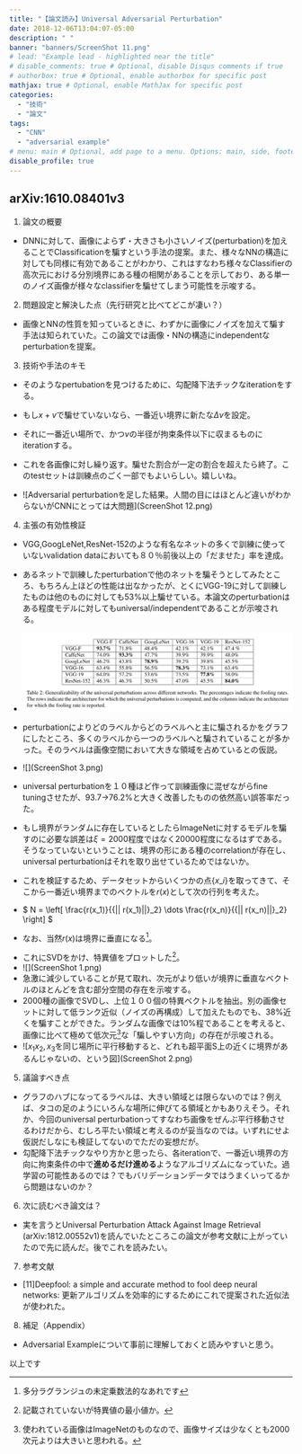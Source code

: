 ```yaml
---
title: "【論文読み】Universal Adversarial Perturbation"
date: 2018-12-06T13:04:07-05:00
description: " "
banner: "banners/ScreenShot 11.png"
# lead: "Example lead - highlighted near the title"
# disable_comments: true # Optional, disable Disqus comments if true
# authorbox: true # Optional, enable authorbox for specific post
mathjax: true # Optional, enable MathJax for specific post
categories:
  - "技術"
  - "論文"
tags:
  - "CNN"
  - "adversarial example"
# menu: main # Optional, add page to a menu. Options: main, side, footer
disable_profile: true
---
```



## arXiv:1610.08401v3

1. 論文の概要

  * DNNに対して、画像によらず・大きさも小さいノイズ(perturbation)を加えることでClassificationを騙すという手法の提案。また、様々なNNの構造に対しても同様に有効であることがわかり、これはすなわち様々なClassifierの高次元における分別境界にある種の相関があることを示しており、ある単一のノイズ画像が様々なclassifierを騙せてしまう可能性を示唆する。

2. 問題設定と解決した点（先行研究と比べてどこが凄い？）

  * 画像とNNの性質を知っているときに、わずかに画像にノイズを加えて騙す手法は知られていた。この論文では画像・NNの構造にindependentなperturbationを提案。

3. 技術や手法のキモ

  * そのようなpertubationを見つけるために、勾配降下法チックなiterationをする。
  * もし$x+v$で騙せていないなら、一番近い境界に新たな$\Delta v$を設定。
  * それに一番近い場所で、かつ$v$の半径が拘束条件以下に収まるものにiterationする。
  * これを各画像に対し繰り返す。騙せた割合が一定の割合を超えたら終了。このtestセットは訓練点のごく一部でもよいらしい。嬉しいね。

  * ![Adversarial perturbationを足した結果。人間の目にはほとんど違いがわからないがCNNにとっては大問題](ScreenShot 12.png)

4. 主張の有効性検証

  * VGG,GoogLeNet,ResNet-152のような有名なネットの多くで訓練に使っていないvalidation dataにおいても８０％前後以上の「だませた」率を達成。
  * あるネットで訓練したperturbationで他のネットを騙そうとしてみたところ、もちろん上ほどの性能は出なかったが、とくにVGG-19に対して訓練したものは他のものに対しても53%以上騙せている。本論文のperturbationはある程度モデルに対してもuniversal/independentであることが示唆される。
  * ![](ScreenShot.png)
  * perturbationによりどのラベルからどのラベルへと主に騙されるかをグラフにしたところ、多くのラベルから一つのラベルへと騙されていることが多かった。そのラベルは画像空間において大きな領域を占めているとの仮説。
  * ![](ScreenShot 3.png)
  * universal perturbationを１０種ほど作って訓練画像に混ぜながらfine tuningさせたが、93.7→76.2%と大きく改善したものの依然高い誤答率だった。
  * もし境界がランダムに存在しているとしたらImageNetに対するモデルを騙すのに必要な誤差は$\xi=2000$程度ではなく20000程度になるはずである。そうなっていないということは、境界の形にある種のcorrelationが存在し、universal perturbationはそれを取り出せているためではないか。
  * これを検証するため、データセットからいくつかの点$\{x\_i\}$を取ってきて、そこから一番近い境界までのベクトルを$r(x)$として次の行列を考えた。

  * $ N = \left[ \frac{r(x\_1)}{{\|\| r(x\_1)\|\|}\_2} \dots \frac{r(x\_n)}{{\|\| r(x\_n)\|\|}\_2} \right] $
  * なお、当然$r(x)$は境界に垂直になる[^3]。
  [^3]:多分ラグランジュの未定乗数法的なあれです
  * これにSVDをかけ、特異値をプロットした[^1]。
  * ![](ScreenShot 1.png)
  * 急激に減少していることが見て取れ、次元がより低いが境界に垂直なベクトルのほとんどを含む部分空間の存在を示唆する。
  * 2000種の画像でSVDし、上位１００個の特異ベクトルを抽出。別の画像セットに対して低ランク近似（ノイズの再構成）して加えたものでも、38%近くを騙すことができた。ランダムな画像では10%程であることを考えると、画像に比べて極めて低次元[^2]な「騙しやすい方向」の存在が示唆される。
  * ![$x_1x_2,x_3$を同じ場所に平行移動すると、どれも超平面S上の近くに境界があるんじゃないの、という図](ScreenShot 2.png)

  [^1]:記載されていないが特異値の最小値か。
  [^2]:使われている画像はImageNetのものなので、画像サイズは少なくとも2000次元よりは大きいと思われる。


5. 議論すべき点

  * グラフのハブになってるラベルは、大きい領域とは限らないのでは？例えば、タコの足のようにいろんな場所に伸びてる領域とかもありえそう。それか、今回のuniversal perturbationってすなわち画像をぜんぶ平行移動させるわけだから、むしろ平たい領域と考えるのが妥当なのでは。いずれにせよ仮説だしなにも検証してないのでただの妄想だが。
  * 勾配降下法チックなやり方かと思ったら、各iterationで、一番近い境界の方向に拘束条件の中で**進めるだけ進める**ようなアルゴリズムになっていた。過学習の可能性あるのでは？でもバリデーションデータではうまくいってるから問題はないのか？

6. 次に読むべき論文は？

  * 実を言うとUniversal Perturbation Attack Against Image Retrieval (arXiv:1812.00552v1)を読んでいたところこの論文が参考文献に上がっていたので先に読んだ。後でこれを読みたい。

7. 参考文献
  * [11]Deepfool: a simple and accurate method to fool deep neural networks: 更新アルゴリズムを効率的にするためにこれで提案された近似法が使われた。

8. 補足（Appendix）
  * Adversarial Exampleについて事前に理解しておくと読みやすいと思う。

以上です
